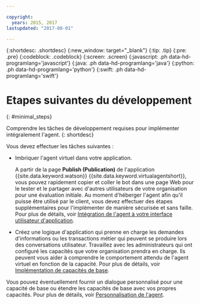 ```yaml
---

copyright:
  years: 2015, 2017
lastupdated: "2017-08-01"

---
```


{:shortdesc: .shortdesc}
{:new_window: target="_blank"}
{:tip: .tip}
{:pre: .pre}
{:codeblock: .codeblock}
{:screen: .screen}
{:javascript: .ph data-hd-programlang='javascript'}
{:java: .ph data-hd-programlang='java'}
{:python: .ph data-hd-programlang='python'}
{:swift: .ph data-hd-programlang='swift'}

# Etapes suivantes du développement
{: #minimal_steps}

Comprendre les tâches de développement requises pour implémenter intégralement l'agent.
{: shortdesc}

Vous devez effectuer les tâches suivantes :

- Imbriquer l'agent virtuel dans votre application.

    A partir de la page **Publish (Publication)** de l'application
{{site.data.keyword.watson}} {{site.data.keyword.virtualagentshort}},
vous pouvez rapidement copier et coller le bot dans une page Web pour le tester et le
partager avec d'autres utilisateurs de votre organisation pour une évaluation initiale. 
Au moment d'héberger l'agent afin qu'il puisse être utilisé par le client, vous devez effectuer des étapes supplémentaires pour l'implémenter
de manière sécurisée et sans faille. Pour plus de détails, voir [Intégration de l'agent à votre interface utilisateur d'application](/docs/services/virtual-agent/integrate.html). 

- Créez une logique d'application qui prenne en charge les demandes d'informations ou les transactions métier qui peuvent se produire lors des conversations utilisateur. Travaillez avec les administrateurs qui ont configuré les capacités que votre organisation prendra en charge. Ils peuvent vous aider à comprendre le comportement attendu de l'agent virtuel en fonction de la capacité. Pour plus de détails, voir [Implémentation de capacités de base](/docs/services/virtual-agent/impl_intents.html).

Vous pouvez éventuellement fournir un dialogue personnalisé pour une capacité de base ou étendre les capacités de base avec vos propres capacités. Pour plus de détails, voir [Personnalisation de l'agent](/docs/services/virtual-agent/personalize.html). 


